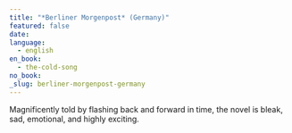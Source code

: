 ```yaml
---
title: "*Berliner Morgenpost* (Germany)"
featured: false
date:
language:
  - english
en_book:
  - the-cold-song
no_book:
_slug: berliner-morgenpost-germany
---
```


Magnificently told by flashing back and forward in time, the novel is bleak, sad, emotional, and highly exciting.

